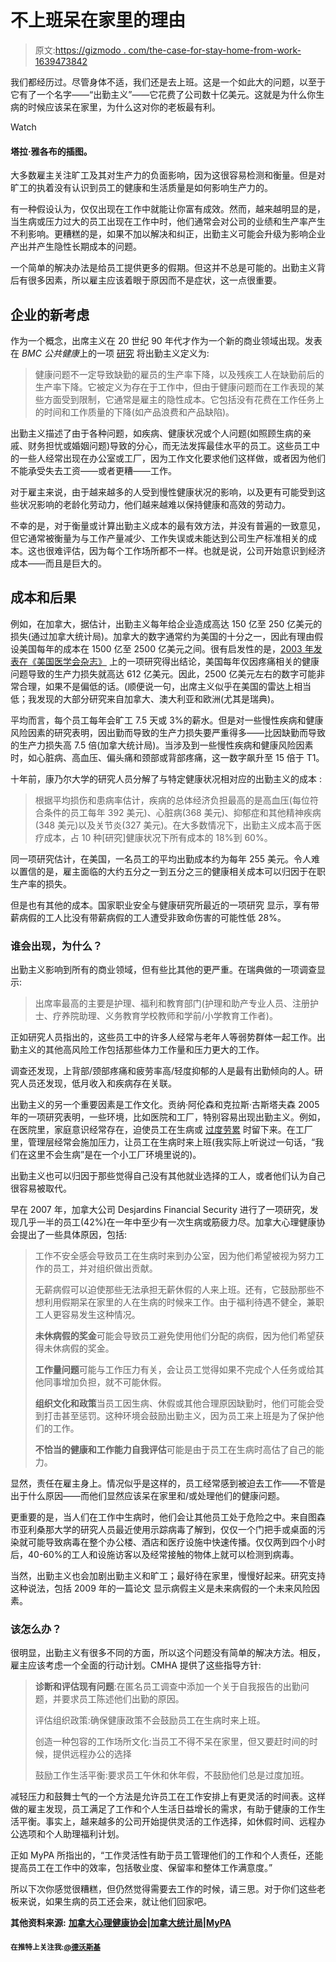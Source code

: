# 不上班呆在家里的理由

> 原文:[https://gizmodo . com/the-case-for-stay-home-from-work-1639473842](https://gizmodo.com/the-case-for-staying-home-from-work-1639473842)

我们都经历过。尽管身体不适，我们还是去上班。这是一个如此大的问题，以至于它有了一个名字——“出勤主义”——它花费了公司数十亿美元。这就是为什么你生病的时候应该呆在家里，为什么这对你的老板最有利。

Watch

#### 塔拉·雅各布的插图。

大多数雇主关注旷工及其对生产力的负面影响，因为这很容易检测和衡量。但是对旷工的执着没有认识到员工的健康和生活质量是如何影响生产力的。

有一种假设认为，仅仅出现在工作中就能让你富有成效。然而，越来越明显的是，当生病或压力过大的员工出现在工作中时，他们通常会对公司的业绩和生产率产生不利影响。更糟糕的是，如果不加以解决和纠正，出勤主义可能会升级为影响企业产出并产生隐性长期成本的问题。

一个简单的解决办法是给员工提供更多的假期。但这并不总是可能的。出勤主义背后有很多因素，所以雇主应该着眼于原因而不是症状，这一点很重要。

## 企业的新考虑

作为一个概念，出席主义在 20 世纪 90 年代才作为一个新的商业领域出现。发表在 *BMC 公共健康*上的一项 [研究](http://www.biomedcentral.com/1471-2458/11/395) 将出勤主义定义为:

> 健康问题不一定导致缺勤的雇员的生产率下降，以及残疾工人在缺勤前后的生产率下降。它被定义为存在于工作中，但由于健康问题而在工作表现的某些方面受到限制，它通常是雇主的隐性成本。它包括没有花费在工作任务上的时间和工作质量的下降(如产品浪费和产品缺陷)。

出勤主义描述了由于各种问题，如疾病、健康状况或个人问题(如照顾生病的亲戚、财务担忧或婚姻问题)导致的分心，而无法发挥最佳水平的员工。这些员工中的一些人经常出现在办公室或工厂，因为工作文化要求他们这样做，或者因为他们不能承受失去工资——或者更糟——工作。

对于雇主来说，由于越来越多的人受到慢性健康状况的影响，以及更有可能受到这些状况影响的老龄化劳动力，他们越来越难以保持健康和高效的劳动力。

不幸的是，对于衡量或计算出勤主义成本的最有效方法，并没有普遍的一致意见，但它通常被衡量为与工作产量减少、工作失误或未能达到公司生产标准相关的成本。这也很难评估，因为每个工作场所都不一样。也就是说，公司开始意识到经济成本——而且是巨大的。

## 成本和后果

例如，在加拿大，据估计，出勤主义每年给企业造成高达 150 亿至 250 亿美元的损失(通过加拿大统计局)。加拿大的数字通常约为美国的十分之一，因此有理由假设美国每年的成本在 1500 亿至 2500 亿美元之间。很有启发性的是，[2003 年发表在《美国医学会杂志》](http://jama.jamanetwork.com/article.aspx?articleid=197628) 上的一项研究得出结论，美国每年仅因疼痛相关的健康问题导致的生产力损失就高达 612 亿美元。因此，2500 亿美元左右的数字可能非常合理，如果不是偏低的话。(顺便说一句，出席主义似乎在美国的雷达上相当低；我发现的大部分研究来自加拿大、澳大利亚和欧洲(尤其是瑞典)。

平均而言，每个员工每年会旷工 7.5 天或 3%的薪水。但是对一些慢性疾病和健康风险因素的研究表明，因出勤而导致的生产力损失要严重得多——比因缺勤而导致的生产力损失高 7.5 倍(加拿大统计局)。当涉及到一些慢性疾病和健康风险因素时，如心脏病、高血压、偏头痛和颈部或背部疼痛，这一数字飙升至 15 倍于 T1。

十年前，康乃尔大学的研究人员分解了与特定健康状况相对应的出勤主义的成本 :

> 根据平均损伤和患病率估计，疾病的总体经济负担最高的是高血压(每位符合条件的员工每年 392 美元)、心脏病(368 美元)、抑郁症和其他精神疾病(348 美元)以及关节炎(327 美元)。在大多数情况下，出勤主义成本高于医疗成本，占 10 种[研究]健康状况下所有成本的 18%到 60%。

同一项研究估计，在美国，一名员工的平均出勤成本约为每年 255 美元。令人难以置信的是，雇主面临的大约五分之一到五分之三的健康相关成本可以归因于在职生产率的损失。

但是也有其他的成本。国家职业安全与健康研究所最近的一项研究 显示，享有带薪病假的工人比没有带薪病假的工人遭受非致命伤害的可能性低 28%。

### 谁会出现，为什么？

出勤主义影响到所有的商业领域，但有些比其他的更严重。在瑞典做的一项调查显示:

> 出席率最高的主要是护理、福利和教育部门(护理和助产专业人员、注册护士、疗养院助理、义务教育学校教师和学前/小学教育工作者)。

正如研究人员指出的，这些员工中的许多人经常与老年人等弱势群体一起工作。出勤主义的其他高风险工作包括那些体力工作量和压力更大的工作。

调查还发现，上背部/颈部疼痛和疲劳率高/轻度抑郁的人是最有出勤倾向的人。研究人员还发现，低月收入和疾病存在关联。

出勤主义的另一个重要因素是工作文化。贡纳·阿伦森和克拉斯·古斯塔夫森 2005 年的一项研究表明，一些环境，比如医院和工厂，特别容易出现出勤主义。例如，在医院里，家庭意识经常存在，迫使员工在生病或 [过度劳累](https://gizmodo.com/americans-are-more-likely-to-work-nights-and-weekends-c-1634115423) 时留下来。在工厂里，管理层经常会施加压力，让员工在生病时来上班(我实际上听说过一句话，“我们在这里不会生病”是在一个小工厂环境里说的)。

出勤主义也可以归因于那些觉得自己没有其他就业选择的工人，或者他们认为自己很容易被取代。

早在 2007 年，加拿大公司 Desjardins Financial Security 进行了一项研究，发现几乎一半的员工(42%)在一年中至少有一次生病或筋疲力尽。加拿大心理健康协会提出了一些具体原因，包括:

> 工作不安全感会导致员工在生病时来到办公室，因为他们希望被视为努力工作的员工，并对组织做出贡献。
> 
> 无薪病假可以迫使那些无法承担无薪休假的人来上班。还有，它鼓励那些不想利用假期呆在家里的人在生病的时候来工作。由于福利待遇不健全，兼职工人更容易发生这种情况。
> 
> **未休病假的奖金**可能会导致员工避免使用他们分配的病假，因为他们希望获得未休病假的奖金。
> 
> **工作量问题**可能与工作压力有关，会让员工觉得如果不完成个人任务或给其他同事增加负担，就不可能休假。
> 
> **组织文化和政策**当员工因生病、休假或其他合理原因缺勤时，他们可能会受到打击甚至惩罚。这种环境会鼓励出勤主义，因为员工来上班是为了保护他们的工作。
> 
> **不恰当的健康和工作能力自我评估**可能是由于员工在生病时高估了自己的能力。

显然，责任在雇主身上。情况似乎是这样的，员工经常感到被迫去工作——不管是出于什么原因——而他们显然应该呆在家里和/或处理他们的健康问题。

更重要的是，当人们在工作中生病时，他们会让其他员工处于危险之中。来自图森市亚利桑那大学的研究人员最近使用示踪病毒了解到，仅仅一个门把手或桌面的污染就可能导致病毒在整个办公楼、酒店和医疗设施中快速传播。仅仅两到四个小时后，40-60%的工人和设施访客以及经常接触的物体上就可以检测到病毒。

当然，出勤主义也会加剧出勤主义和旷工；最好待在家里，慢慢好起来。研究支持这种说法，包括 2009 年的一篇论文 显示病假主义是未来病假的一个未来风险因素。

### 该怎么办？

很明显，出勤主义有很多不同的方面，所以这个问题没有简单的解决方法。相反，雇主应该考虑一个全面的行动计划。CMHA 提供了这些指导方针:

> **诊断和评估现有问题**:在匿名员工调查中添加一个关于自我报告的出勤问题，并要求员工陈述他们出勤的原因。
> 
> 评估组织政策:确保健康政策不会鼓励员工在生病时来上班。
> 
> 创造一种包容的工作场所文化:当员工不得不呆在家里，但又要赶时间的时候，提供远程办公的选择
> 
> 鼓励工作生活平衡:要求员工午休和休年假，不鼓励他们总是过度加班。

减轻压力和鼓舞士气的一个方法是允许员工在工作安排上有更灵活的时间表。这样做的雇主发现，员工满足了工作和个人生活日益增长的需求，有助于健康的工作生活平衡。事实上，越来越多的公司开始提供灵活的工作选择，如休假时间、远程办公选项和个人助理福利计划。

正如 MyPA 所指出的，“工作灵活性有助于员工管理他们的工作和个人责任，还能提高员工在工作中的效率，包括敬业度、保留率和整体工作满意度。”

所以下次你感觉很糟糕，但仍然觉得需要去工作的时候，请三思。对于你们这些老板来说，如果生病的员工还会来，就让他们回家吧。

**其他资料来源:** [**加拿大心理健康协会**](http://wmhp.cmhaontario.ca/wordpress/wp-content/uploads/2010/03/WMHP-Guide-Final1.pdf)**|**[**加拿大统计局**](http://www.statcan.gc.ca/pub/82-003-x/2006001/article/depress/4060597-eng.htm)**|**[**MyPA**](http://mypabenefit.com/blog/?Tag=presenteeism)

#### <small>在推特上关注我:</small>[<small>@德沃斯基</small>](https://twitter.com/dvorsky)